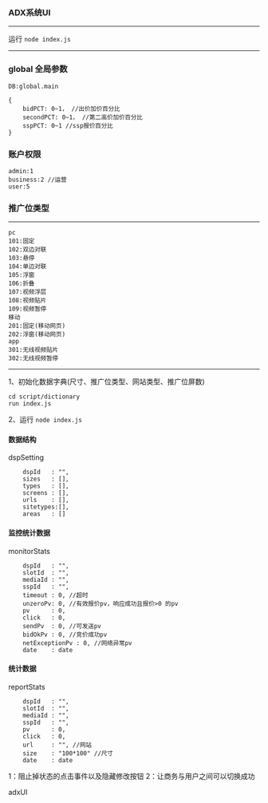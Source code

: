 ### ADX系统UI
---------------------

运行 `node index.js`

---------------------

### global 全局参数

```
DB:global.main

{
	bidPCT: 0~1， //出价加价百分比
	secondPCT: 0~1， //第二高价加价百分比
	sspPCT: 0~1 //ssp报价百分比
}

```

### 账户权限
```
admin:1
business:2 //运营
user:5
```

### 推广位类型
---------
```
pc
101:固定
102:双边对联
103:悬停
104:单边对联
105:浮窗
106:折叠
107:视频浮层
108:视频贴片
109:视频暂停
移动
201:固定(移动网页)
202:浮窗(移动网页)
app
301:无线视频贴片
302:无线视频暂停
```

----------------
1、初始化数据字典(尺寸、推广位类型、网站类型、推广位屏数)

```
cd script/dictionary
run index.js
```

2、运行  `node index.js`

#### 数据结构
dspSetting
```
	dspId	: "",
	sizes 	: [],
	types	: [],
	screens	: [],
	urls	: [],
	sitetypes:[],
	areas	: []
```
#### 监控统计数据
monitorStats
````
	dspId 	: "",
	slotId	: "",
	mediaId	: "",
	sspId	: "",
	timeout	: 0, //超时
	unzeroPv: 0, //有效报价pv，响应成功且报价>0 的pv
	pv		: 0,
	click	: 0,
	sendPv	: 0, //可发送pv
	bidOkPv	: 0, //竞价成功pv
	netExceptionPv : 0, //网络异常pv
	date	: date
````
#### 统计数据
reportStats
```
	dspId 	: "",
	slotId	: "",
	mediaId	: "",
	sspId	: "",
	pv		: 0,
	click	: 0,
	url		: "", //网站
	size	: "100*100" //尺寸
	date	: date
```

1：阻止掉状态的点击事件以及隐藏修改按钮
2：让商务与用户之间可以切换成功

adxUI